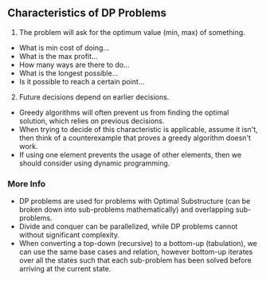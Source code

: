 ## Characteristics of DP Problems

1. The problem will ask for the optimum value (min, max) of something.

- What is min cost of doing...
- What is the max profit...
- How many ways are there to do...
- What is the longest possible...
- Is it possible to reach a certain point...

2. Future decisions depend on earlier decisions.

- Greedy algorithms will often prevent us from finding the optimal solution,
  which relies on previous decisions.
- When trying to decide of this characteristic is applicable, assume it isn't,
  then think of a counterexample that proves a greedy algorithm doesn't work.
- If using one element prevents the usage of other elements, then we should consider
  using dynamic programming.

### More Info

- DP problems are used for problems with Optimal Substructure (can be broken down into sub-problems mathematically)
  and overlapping sub-problems.
- Divide and conquer can be parallelized, while DP problems cannot without significant complexity.
- When converting a top-down (recursive) to a bottom-up (tabulation), we can use the same base cases
  and relation, however bottom-up iterates over all the states such that each sub-problem has been solved
  before arriving at the current state.